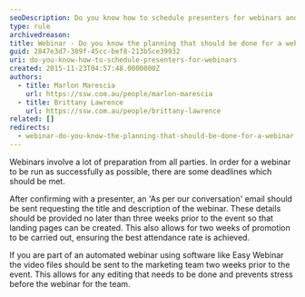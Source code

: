 ```yaml
---
seoDescription: Do you know how to schedule presenters for webinars and plan accordingly to achieve a successful event?
type: rule
archivedreason:
title: Webinar - Do you know the planning that should be done for a webinar?
guid: 2847e3d7-389f-45cc-bef8-213b5ce39932
uri: do-you-know-how-to-schedule-presenters-for-webinars
created: 2015-11-23T04:57:48.0000000Z
authors:
  - title: Marlon Marescia
    url: https://ssw.com.au/people/marlon-marescia
  - title: Brittany Lawrence
    url: https://ssw.com.au/people/brittany-lawrence
related: []
redirects:
  - webinar-do-you-know-the-planning-that-should-be-done-for-a-webinar
---
```


Webinars involve a lot of preparation from all parties. In order for a webinar to be run as successfully as possible, there are some deadlines which should be met.

<!--endintro-->

After confirming with a presenter, an 'As per our conversation' email should be sent requesting the title and description of the webinar. These details should be provided no later than three weeks prior to the event so that landing pages can be created. This also allows for two weeks of promotion to be carried out, ensuring the best attendance rate is achieved.

If you are part of an automated webinar using software like Easy Webinar the video files should be sent to the marketing team two weeks prior to the event. This allows for any editing that needs to be done and prevents stress before the webinar for the team.
